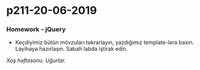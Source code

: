 # p211-20-06-2019

### Homework - jQuery
- Keçdiyimiz bütün mövzuları təkrarlayın, yazdığımız template-lərə baxın. Layihəyə hazırlaşın. Sabah labda iştirak edin.

*Xoş həftəsonu. Uğurlar.*
